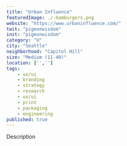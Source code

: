 ```yaml
---
title: "Urban Influence"
featuredImage: ./-hamburgers.png
website: "https://www.urbaninfluence.com/"
twit: "pigeonwisdom"
inst: "pigeonwisdom"
category: "U"
city: "Seattle"
neighborhood: "Capitol Hill"
size: "Medium (11-40)"
location: ['','']
tags:
    - ux/ui
    - branding
    - strategy
    - research
    - ux/ui
    - print
    - packaging
    - engineering
published: true
---
```


Description
